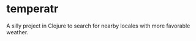 temperatr
=========

A silly project in Clojure to search for nearby locales with more favorable weather.

